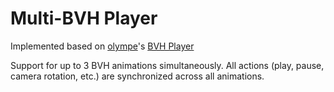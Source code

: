 Multi-BVH Player
======

Implemented based on [olympe](http://lo-th.github.io/olympe/)'s [BVH Player](http://lo-th.github.io/olympe/BVH_player.html)

Support for up to 3 BVH animations simultaneously. All actions (play, pause, camera rotation, etc.) are synchronized across all animations.